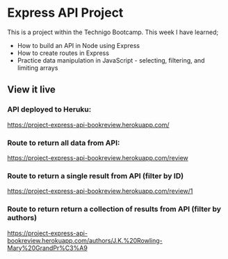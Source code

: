# Express API Project

This is a project within the Technigo Bootcamp. This week I have learned;
- How to build an API in Node using Express
- How to create routes in Express
- Practice data manipulation in JavaScript - selecting, filtering, and limiting arrays


## View it live
### API deployed to Heruku:
https://project-express-api-bookreview.herokuapp.com/

### Route to return all data from API:
https://project-express-api-bookreview.herokuapp.com/review

### Route to return a single result from API (filter by ID)
https://project-express-api-bookreview.herokuapp.com/review/1

### Route to return return a collection of results from API (filter by authors)
https://project-express-api-bookreview.herokuapp.com/authors/J.K.%20Rowling-Mary%20GrandPr%C3%A9


